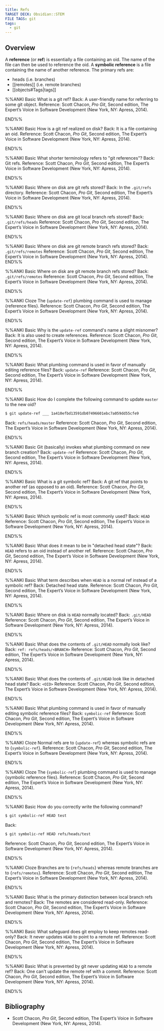 ```yaml
---
title: Refs
TARGET DECK: Obsidian::STEM
FILE TAGS: git
tags:
  - git
---
```


## Overview

A **reference** (or **ref**) is essentially a file containing an oid. The name of the file can then be used to reference the oid. A **symbolic reference** is a file containing the name of another reference. The primary refs are:

* heads (i.e. branches)
* [[remotes]] (i.e. remote branches)
* [[objects#Tags|tags]]

%%ANKI
Basic
What is a git ref?
Back: A user-friendly name for referring to some git object.
Reference: Scott Chacon, *Pro Git*, Second edition, The Expert’s Voice in Software Development (New York, NY: Apress, 2014).
<!--ID: 1710454031260-->
END%%

%%ANKI
Basic
How is a git ref realized on disk?
Back: It is a file containing an oid.
Reference: Scott Chacon, *Pro Git*, Second edition, The Expert’s Voice in Software Development (New York, NY: Apress, 2014).
<!--ID: 1710454031263-->
END%%

%%ANKI
Basic
What shorter terminology refers to "git references"?
Back: Git refs.
Reference: Scott Chacon, *Pro Git*, Second edition, The Expert’s Voice in Software Development (New York, NY: Apress, 2014).
<!--ID: 1710454031266-->
END%%

%%ANKI
Basic
Where on disk are git refs stored?
Back: In the `.git/refs` directory.
Reference: Scott Chacon, *Pro Git*, Second edition, The Expert’s Voice in Software Development (New York, NY: Apress, 2014).
<!--ID: 1710454031269-->
END%%

%%ANKI
Basic
Where on disk are git local branch refs stored?
Back: `.git/refs/heads`
Reference: Scott Chacon, *Pro Git*, Second edition, The Expert’s Voice in Software Development (New York, NY: Apress, 2014).
<!--ID: 1710454031271-->
END%%

%%ANKI
Basic
Where on disk are git remote branch refs stored?
Back: `.git/refs/remotes`
Reference: Scott Chacon, *Pro Git*, Second edition, The Expert’s Voice in Software Development (New York, NY: Apress, 2014).
END%%

%%ANKI
Basic
Where on disk are git remote branch refs stored?
Back: `.git/refs/remotes`
Reference: Scott Chacon, *Pro Git*, Second edition, The Expert’s Voice in Software Development (New York, NY: Apress, 2014).
<!--ID: 1710454031273-->
END%%

%%ANKI
Cloze
The {`update-ref`} plumbing command is used to manage {reference files}.
Reference: Scott Chacon, *Pro Git*, Second edition, The Expert’s Voice in Software Development (New York, NY: Apress, 2014).
<!--ID: 1710454031275-->
END%%

%%ANKI
Basic
Why is the `update-ref` command's name a slight misnomer?
Back: It is also used to create references.
Reference: Scott Chacon, *Pro Git*, Second edition, The Expert’s Voice in Software Development (New York, NY: Apress, 2014).
<!--ID: 1710454031277-->
END%%

%%ANKI
Basic
What plumbing command is used in favor of manually editing reference files?
Back: `update-ref`
Reference: Scott Chacon, *Pro Git*, Second edition, The Expert’s Voice in Software Development (New York, NY: Apress, 2014).
<!--ID: 1710454031279-->
END%%

%%ANKI
Basic
How do I complete the following command to update `master` to the new oid?
```bash
$ git update-ref ___ 1a410efbd13591db07496601ebc7a059dd55cfe9
```
Back: `refs/heads/master`
Reference: Scott Chacon, *Pro Git*, Second edition, The Expert’s Voice in Software Development (New York, NY: Apress, 2014).
<!--ID: 1710454031281-->
END%%

%%ANKI
Basic
Git (basically) invokes what plumbing command on new branch creation?
Back: `update-ref`
Reference: Scott Chacon, *Pro Git*, Second edition, The Expert’s Voice in Software Development (New York, NY: Apress, 2014).
<!--ID: 1710454031283-->
END%%

%%ANKI
Basic
What is a git symbolic ref?
Back: A git ref that points to another ref (as opposed to an oid).
Reference: Scott Chacon, *Pro Git*, Second edition, The Expert’s Voice in Software Development (New York, NY: Apress, 2014).
<!--ID: 1710454758061-->
END%%

%%ANKI
Basic
Which symbolic ref is most commonly used?
Back: `HEAD`
Reference: Scott Chacon, *Pro Git*, Second edition, The Expert’s Voice in Software Development (New York, NY: Apress, 2014).
<!--ID: 1710454758064-->
END%%

%%ANKI
Basic
What does it mean to be in "detached head state"?
Back: `HEAD` refers to an oid instead of another ref.
Reference: Scott Chacon, *Pro Git*, Second edition, The Expert’s Voice in Software Development (New York, NY: Apress, 2014).
<!--ID: 1710454758066-->
END%%

%%ANKI
Basic
What term describes when `HEAD` is a normal ref instead of a symbolic ref?
Back: Detached head state.
Reference: Scott Chacon, *Pro Git*, Second edition, The Expert’s Voice in Software Development (New York, NY: Apress, 2014).
<!--ID: 1710454758068-->
END%%

%%ANKI
Basic
Where on disk is `HEAD` normally located?
Back: `.git/HEAD`
Reference: Scott Chacon, *Pro Git*, Second edition, The Expert’s Voice in Software Development (New York, NY: Apress, 2014).
<!--ID: 1710454758070-->
END%%

%%ANKI
Basic
What does the contents of `.git/HEAD` normally look like?
Back: `ref: refs/heads/<BRANCH>`
Reference: Scott Chacon, *Pro Git*, Second edition, The Expert’s Voice in Software Development (New York, NY: Apress, 2014).
<!--ID: 1710454758071-->
END%%

%%ANKI
Basic
What does the contents of `.git/HEAD` look like in detached head state?
Back: `<OID>`
Reference: Scott Chacon, *Pro Git*, Second edition, The Expert’s Voice in Software Development (New York, NY: Apress, 2014).
<!--ID: 1710454758073-->
END%%

%%ANKI
Basic
What plumbing command is used in favor of manually editing symbolic reference files?
Back: `symbolic-ref`
Reference: Scott Chacon, *Pro Git*, Second edition, The Expert’s Voice in Software Development (New York, NY: Apress, 2014).
<!--ID: 1710454758074-->
END%%

%%ANKI
Cloze
Normal refs are to {`update-ref`} whereas symbolic refs are to {`symbolic-ref`}.
Reference: Scott Chacon, *Pro Git*, Second edition, The Expert’s Voice in Software Development (New York, NY: Apress, 2014).
<!--ID: 1710454758076-->
END%%

%%ANKI
Cloze
The {`symbolic-ref`} plumbing command is used to manage {symbolic reference files}.
Reference: Scott Chacon, *Pro Git*, Second edition, The Expert’s Voice in Software Development (New York, NY: Apress, 2014).
<!--ID: 1710454758077-->
END%%

%%ANKI
Basic
How do you correctly write the following command?
```bash
$ git symbolic-ref HEAD test
```
Back:
```bash
$ git symbolic-ref HEAD refs/heads/test
```
Reference: Scott Chacon, *Pro Git*, Second edition, The Expert’s Voice in Software Development (New York, NY: Apress, 2014).
<!--ID: 1710454758079-->
END%%

%%ANKI
Cloze
Branches are to {`refs/heads`} whereas remote branches are to {`refs/remotes`}.
Reference: Scott Chacon, *Pro Git*, Second edition, The Expert’s Voice in Software Development (New York, NY: Apress, 2014).
<!--ID: 1711120782236-->
END%%

%%ANKI
Basic
What is the primary distinction between local branch refs and remotes?
Back: The remotes are considered read-only.
Reference: Scott Chacon, *Pro Git*, Second edition, The Expert’s Voice in Software Development (New York, NY: Apress, 2014).
<!--ID: 1711120782238-->
END%%

%%ANKI
Basic
What safeguard does git employ to keep remotes read-only?
Back: It never updates `HEAD` to point to a remote ref.
Reference: Scott Chacon, *Pro Git*, Second edition, The Expert’s Voice in Software Development (New York, NY: Apress, 2014).
<!--ID: 1711120782241-->
END%%

%%ANKI
Basic
What is prevented by git never updating `HEAD` to a remote ref?
Back: One can't update the remote ref with a commit.
Reference: Scott Chacon, *Pro Git*, Second edition, The Expert’s Voice in Software Development (New York, NY: Apress, 2014).
<!--ID: 1711120782244-->
END%%

## Bibliography

* Scott Chacon, *Pro Git*, Second edition, The Expert’s Voice in Software Development (New York, NY: Apress, 2014).